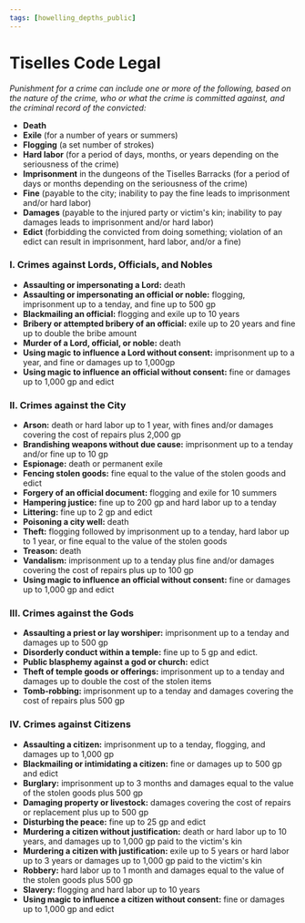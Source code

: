 ```yaml
---
tags: [howelling_depths_public]
---
```

# Tiselles Code Legal

_Punishment for a crime can include one or more of the following, based on the nature of the crime, who or what the crime is committed against, and the criminal record of the convicted:_

- **Death**
- **Exile** (for a number of years or summers)
- **Flogging** (a set number of strokes)
- **Hard labor** (for a period of days, months, or years depending on the seriousness of the crime)
- **Imprisonment** in the dungeons of the Tiselles Barracks (for a period of days or months depending on the seriousness of the crime)
- **Fine** (payable to the city; inability to pay the fine leads to imprisonment and/or hard labor)
- **Damages** (payable to the injured party or victim's kin; inability to pay damages leads to imprisonment and/or hard labor)
- **Edict** (forbidding the convicted from doing something; violation of an edict can result in imprisonment, hard labor, and/or a fine)

### I. Crimes against Lords, Officials, and Nobles

- **Assaulting or impersonating a Lord:** death
- **Assaulting or impersonating an official or noble:** flogging, imprisonment up to a tenday, and fine up to 500 gp
- **Blackmailing an official:** flogging and exile up to 10 years
- **Bribery or attempted bribery of an official:** exile up to 20 years and fine up to double the bribe amount
- **Murder of a Lord, official, or noble:** death
- **Using magic to influence a Lord without consent:** imprisonment up to a year, and fine or damages up to 1,000gp
- **Using magic to influence an official without consent:** fine or damages up to 1,000 gp and edict

### II. Crimes against the City

- **Arson:** death or hard labor up to 1 year, with fines and/or damages covering the cost of repairs plus 2,000 gp
- **Brandishing weapons without due cause:** imprisonment up to a tenday and/or fine up to 10 gp
- **Espionage:** death or permanent exile
- **Fencing stolen goods:** fine equal to the value of the stolen goods and edict
- **Forgery of an official document:** flogging and exile for 10 summers
- **Hampering justice:** fine up to 200 gp and hard labor up to a tenday
- **Littering:** fine up to 2 gp and edict
- **Poisoning a city well:** death
- **Theft:** flogging followed by imprisonment up to a tenday, hard labor up to 1 year, or fine equal to the value of the stolen goods
- **Treason:** death
- **Vandalism:** imprisonment up to a tenday plus fine and/or damages covering the cost of repairs plus up to 100 gp
- **Using magic to influence an official without consent:** fine or damages up to 1,000 gp and edict

### III. Crimes against the Gods

- **Assaulting a priest or lay worshiper:** imprisonment up to a tenday and damages up to 500 gp
- **Disorderly conduct within a temple:** fine up to 5 gp and edict.
- **Public blasphemy against a god or church:** edict
- **Theft of temple goods or offerings:** imprisonment up to a tenday and damages up to double the cost of the stolen items
- **Tomb-robbing:** imprisonment up to a tenday and damages covering the cost of repairs plus 500 gp

### IV. Crimes against Citizens

- **Assaulting a citizen:** imprisonment up to a tenday, flogging, and damages up to 1,000 gp
- **Blackmailing or intimidating a citizen:** fine or damages up to 500 gp and edict
- **Burglary:** imprisonment up to 3 months and damages equal to the value of the stolen goods plus 500 gp
- **Damaging property or livestock:** damages covering the cost of repairs or replacement plus up to 500 gp
- **Disturbing the peace:** fine up to 25 gp and edict
- **Murdering a citizen without justification:** death or hard labor up to 10 years, and damages up to 1,000 gp paid to the victim's kin
- **Murdering a citizen with justification:** exile up to 5 years or hard labor up to 3 years or damages up to 1,000 gp paid to the victim's kin
- **Robbery:** hard labor up to 1 month and damages equal to the value of the stolen goods plus 500 gp
- **Slavery:** flogging and hard labor up to 10 years
- **Using magic to influence a citizen without consent:** fine or damages up to 1,000 gp and edict

